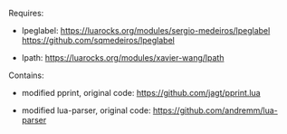 Requires:

- lpeglabel: 
  https://luarocks.org/modules/sergio-medeiros/lpeglabel
  https://github.com/sqmedeiros/lpeglabel

- lpath:
  https://luarocks.org/modules/xavier-wang/lpath


Contains:

- modified pprint, original code: 
  https://github.com/jagt/pprint.lua

- modified lua-parser, original code: 
  https://github.com/andremm/lua-parser


